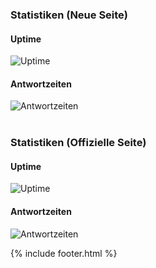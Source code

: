 ---
---

<h3>
  Statistiken (Neue Seite)
</h3>
<div class="row">
  <div class="col-lg-4">
    <h4>
      Uptime
    </h4>
    <!-- img src="http://share.pingdom.com/banners/cc86f6d0" alt="Uptime" -->
    <img src="https://github-camo.global.ssl.fastly.net/3e475fc0f500f4e7b2d70fa36f1f8ea076f48180/687474703a2f2f73686172652e70696e67646f6d2e636f6d2f62616e6e6572732f6363383666366430" alt="Uptime">
    <br>
  </div>
  <div class="col-lg-4">
    <h4>
      Antwortzeiten
    </h4>
    <!-- img src="http://share.pingdom.com/banners/0d21e7b1" alt="Antwortzeiten" -->
    <img src="https://github-camo.global.ssl.fastly.net/82a3f296076a3047570e24e413e91d6920900062/687474703a2f2f73686172652e70696e67646f6d2e636f6d2f62616e6e6572732f3064323165376231" alt="Antwortzeiten">
    <br>
  </div>
</div>
<br />
<h3>
  Statistiken (Offizielle Seite)
</h3>
<div class="row">
  <div class="col-lg-4">
    <h4>
      Uptime
    </h4>
    <!-- img src="http://share.pingdom.com/banners/946f5f99" alt="Uptime" -->
    <img src="https://github-camo.global.ssl.fastly.net/5884a26611ed48f214ab31cba11d37194bcb88d7/687474703a2f2f73686172652e70696e67646f6d2e636f6d2f62616e6e6572732f3934366635663939" alt="Uptime">
    <br>
  </div>
  <div class="col-lg-4">
    <h4>
      Antwortzeiten
    </h4>
    <!-- img src="http://share.pingdom.com/banners/14d984fa" alt="Antwortzeiten" -->
    <img src="https://github-camo.global.ssl.fastly.net/ca6ccf38540955c8c773cebde03b14dea12567d2/687474703a2f2f73686172652e70696e67646f6d2e636f6d2f62616e6e6572732f3134643938346661" alt="Antwortzeiten">
    <br>
  </div>
</div>

{% include footer.html %}
